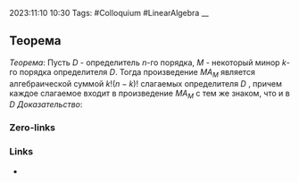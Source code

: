 2023:11:10 10:30
Tags: #Colloquium #LinearAlgebra 
__
## Теорема
*Теорема*: Пусть $D$ - определитель $n$-го порядка, $M$ - некоторый минор 
$k$-го порядка определителя $D$.
Тогда произведение $MA_{M}$  является алгебраической суммой
$k!(n-k)!$ слагаемых определителя $D$ , причем каждое слагаемое входит в произведение $MA_{M}$ с тем же знаком, что и в $D$
*Доказательство*:
### Zero-links

### Links
-